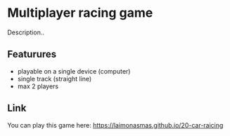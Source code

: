 # Multiplayer racing game

Description..

## Featurures
- playable on a single device (computer)
- single track (straight line)
- max 2 players

## Link
You can play this game here: https://laimonasmas.github.io/20-car-raicing